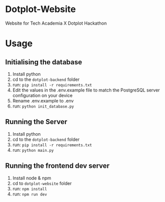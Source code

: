 # Dotplot-Website

Website for Tech Academia X Dotplot Hackathon

# Usage

## Initialising the database

1. Install python
2. cd to the `dotplot-backend` folder
3. run: `pip install -r requirements.txt`
4. Edit the values in the .env.example file to match the PostgreSQL server configuration on your device
5. Rename .env.example to .env
6. run: `python init_database.py`

## Running the Server

1. Install python
2. cd to the `dotplot-backend` folder
3. run: `pip install -r requirements.txt`
4. run: `python main.py`

## Running the frontend dev server

1. Install node & npm
2. cd to `dotplot-website` folder
3. run: `npm install`
4. run: `npm run dev`
